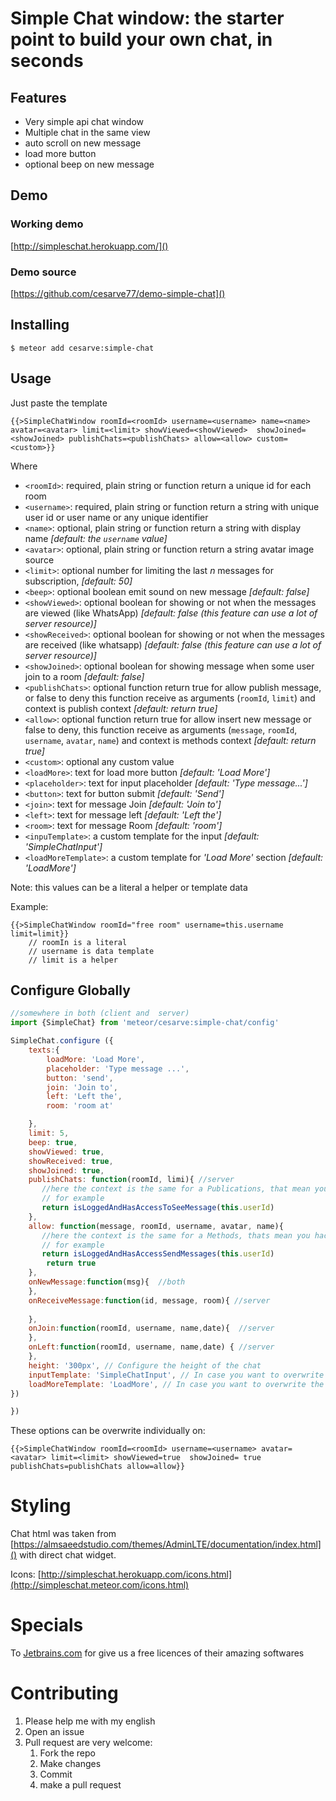# Simple Chat window: the starter point to build your own chat, in seconds

## Features

- Very simple api chat window
- Multiple chat in the same view
- auto scroll on new message
- load more button
- optional beep on new message

## Demo 

### Working demo
[http://simpleschat.herokuapp.com/]()

### Demo source

[https://github.com/cesarve77/demo-simple-chat]()

## Installing

`$ meteor add cesarve:simple-chat`

## Usage

Just paste the template 

```
{{>SimpleChatWindow roomId=<roomId> username=<username> name=<name> avatar=<avatar> limit=<limit> showViewed=<showViewed>  showJoined=<showJoined> publishChats=<publishChats> allow=<allow> custom=<custom>}}
```
   
      
Where

- `<roomId>`: required, plain string or function return a unique id for each room
- `<username>`: required, plain string or function return a string with unique user id or user name or any unique identifier
- `<name>`: optional, plain string or function return a string with display name *[default: the `username` value]*
- `<avatar>`: optional, plain string or function return a string avatar image source 
- `<limit>`: optional number for limiting the last *n* messages for subscription, *[default: 50]*
- `<beep>`: optional boolean emit sound on new message *[default: false]*
- `<showViewed>`: optional boolean for showing or not when the messages are viewed (like WhatsApp) *[default: false (this feature can use a lot of server resource)]*
- `<showReceived>`: optional boolean for showing or not when the messages are received (like whatsapp) *[default: false (this feature can use a lot of server resource)]*
- `<showJoined>`: optional boolean for showing message when some user join to a room *[default: false]*
- `<publishChats>`: optional function return true for allow publish message, or false to deny this function receive as arguments (`roomId`, `limit`) and context is publish context *[default: return true]*
- `<allow>`: optional function return true for allow insert new message or false to deny, this function receive as arguments (`message`, `roomId`, `username`, `avatar`, `name`) and context is methods context *[default: return true]*
- `<custom>`: optional any custom value
- `<loadMore>`: text for load more button *[default: 'Load More']*
- `<placeholder>`: text for input placeholder *[default: 'Type message...']*
- `<button>`: text for button submit *[default: 'Send']*
- `<join>`:  text for  message Join *[default: 'Join to']*
- `<left>`:  text for  message left *[default: 'Left the']*
- `<room>`:  text for  message Room *[default: 'room']*
- `<inpuTemplate>`:  a custom template for the input *[default: 'SimpleChatInput']*
- `<loadMoreTemplate>`:  a custom template for *'Load More'* section *[default: 'LoadMore']*


Note: this values can be a literal a helper or template data

Example:

```
{{>SimpleChatWindow roomId="free room" username=this.username limit=limit}}
    // roomIn is a literal
    // username is data template
    // limit is a helper
```

## Configure Globally 

```javascript
//somewhere in both (client and  server) 
import {SimpleChat} from 'meteor/cesarve:simple-chat/config'

SimpleChat.configure ({
    texts:{
        loadMore: 'Load More',
        placeholder: 'Type message ...',
        button: 'send',
        join: 'Join to',
        left: 'Left the',
        room: 'room at'

    },
    limit: 5,
    beep: true, 
    showViewed: true,
    showReceived: true,
    showJoined: true,
    publishChats: function(roomId, limi){ //server
       //here the context is the same for a Publications, that mean you have access to this.userId who are asking for subscribe.
       // for example
       return isLoggedAndHasAccessToSeeMessage(this.userId)
    },
    allow: function(message, roomId, username, avatar, name){
       //here the context is the same for a Methods, thats mean you hace access to this.userId also
       // for example
       return isLoggedAndHasAccessSendMessages(this.userId)
        return true
    },
    onNewMessage:function(msg){  //both
    },
    onReceiveMessage:function(id, message, room){ //server
        
    },
    onJoin:function(roomId, username, name,date){  //server
    },
    onLeft:function(roomId, username, name,date) { //server
    },
    height: '300px', // Configure the height of the chat
    inputTemplate: 'SimpleChatInput', // In case you want to overwrite the template
    loadMoreTemplate: 'LoadMore', // In case you want to overwrite the template
})

})
```

These options can be overwrite individually on: 

```
{{>SimpleChatWindow roomId=<roomId> username=<username> avatar=<avatar> limit=<limit> showViewed=true  showJoined= true publishChats=publishChats allow=allow}}
```

# Styling

Chat html was taken from [https://almsaeedstudio.com/themes/AdminLTE/documentation/index.html]() with direct chat widget.

Icons: 
[http://simpleschat.herokuapp.com/icons.html](http://simpleschat.meteor.com/icons.html)

# Specials 

To [Jetbrains.com](Jetbrains.com) for give us a free licences of their amazing softwares

# Contributing 

1. Please help me with my english
2. Open an issue
3. Pull request are very welcome:
	1. Fork the repo
	2. Make changes
	3. Commit
	4. make a pull request
